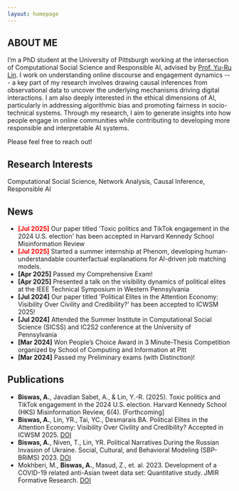 ```yaml
---
layout: homepage
---
```


## ABOUT ME

<!-- I'm a third-year Information Science PhD student at the University of Pittsburgh working with [Prof. Yu-Ru Lin](http://www.yurulin.com/). My research explores how individuals interact and behave in digital spaces, focusing on what captures people’s attention online, how information spreads, and how communities form and evolve within cyber-social spaces. I study the role of network structures in shaping online behaviors and social dynamics, using Machine Learning and NLP methods to analyze large-scale datasets from platforms such as Twitter/X, Facebook, and TikTok. A key part of my work involves drawing causal inferences from observational data to uncover the underlying mechanisms driving these digital interactions. I am also deeply interested in the ethical dimensions of AI, particularly in addressing algorithmic bias and promoting fairness in socio-technical systems. Through my research, I aim to generate insights into how people engage in online communities while contributing to developing more responsible and interpretable AI systems. --> 

I’m a PhD student at the University of Pittsburgh working at the intersection of Computational Social Science and Responsible AI, advised by [Prof. Yu-Ru Lin](http://www.yurulin.com/). I work on understanding online discourse and engagement dynamics --- a key part of my research involves drawing causal inferences from observational data to uncover the underlying mechanisms driving digital interactions. I am also deeply interested in the ethical dimensions of AI, particularly in addressing algorithmic bias and promoting fairness in socio-technical systems. Through my research, I aim to generate insights into how people engage in online communities while contributing to developing more responsible and interpretable AI systems.

Please feel free to reach out!

<!-- Prior to this, I worked as a Research Assistant at the [Third Space Research Group](https://thirdspace.toronto.edu/) at the University of Toronto under [Prof. Ishtiaque Ahmed](https://www.ishtiaque.net/) and [Prof. Shebuti Rayana](http://shebuti.com/) (SUNY Old Westbury) on Covid-19 Stigma Detection on Twitter. I also worked as a Research Assistant at the [AISys Lab](https://github.com/softsys4ai) at the University of South Carolina under [Prof. Pooyan Jamshidi](https://pooyanjamshidi.github.io/) on Causal Transfer Learning. --> 


## Research Interests

Computational Social Science, Network Analysis, Causal Inference, Responsible AI

## News 
- <span style="color: red; font-weight: bold;">[Jul 2025]</span> Our paper titled 'Toxic politics and TikTok engagement in the 2024 U.S. election' has been accepted in Harvard Kennedy School Misinformation Review
- <span style="color: red; font-weight: bold;">[Jul 2025]</span> Started a summer internship at Phenom, developing human-understandable counterfactual explanations for AI-driven job matching models.
- **[Apr 2025]** Passed my Comprehensive Exam!
- **[Apr 2025]** Presented a talk on the visibility dynamics of political elites at the IEEE Technical Symposium in Western Pennsylvania 
- **[Jul 2024]** Our paper titled 'Political Elites in the Attention Economy: Visibility Over Civility and Credibility?' has been accepted to ICWSM 2025!
- **[Jul 2024]** Attended the Summer Institute in Computational Social Science (SICSS) and IC2S2 conference at the University of Pennsylvania
- **[Mar 2024]** Won People’s Choice Award in 3 Minute-Thesis Competition organized by School of Computing and Information at Pitt
- **[Mar 2024]** Passed my Preliminary exams (with Distinction)!
  

## Publications

- **Biswas, A.**, Javadian Sabet, A., & Lin, Y.-R. (2025). Toxic politics and TikTok engagement in the 2024 U.S. election. Harvard Kennedy School (HKS) Misinformation Review, 6(4). [Forthcoming]
- **Biswas, A.**, Lin, YR., Tai, YC., Desmarais BA. Political Elites in the Attention Economy: Visibility Over Civility and Credibility? Accepted in ICWSM 2025. [DOI](https://arxiv.org/abs/2407.16014) 
- **Biswas, A.**, Niven, T., Lin, YR. Political Narratives During the Russian Invasion of Ukraine. Social, Cultural, and Behavioral Modeling (SBP-BRiMS) 2023. [DOI](https://doi.org/10.1007/978-3-031-43129-6_4)
- Mokhberi, M., **Biswas, A.**, Masud, Z., et. al. 2023. Development of a COVID-19 related anti-Asian tweet data set: Quantitative study. JMIR Formative Research. [DOI](https://formative.jmir.org/2023/1/e40403)

